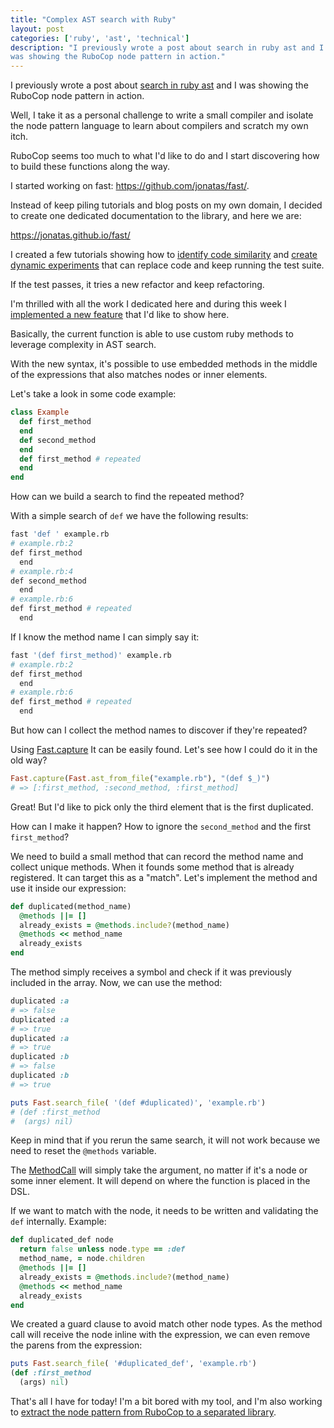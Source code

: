 ```yaml
---
title: "Complex AST search with Ruby"
layout: post
categories: ['ruby', 'ast', 'technical']
description: "I previously wrote a post about search in ruby ast and I
was showing the RuboCop node pattern in action."
---
```

I previously wrote a post about [search in ruby ast](/search-in-ruby-ast) and I
was showing the RuboCop node pattern in action.

Well, I take it as a personal challenge to write a small compiler and isolate
the node pattern language to learn about compilers and scratch my own itch.

RuboCop seems too much to what I'd like to do and I start discovering how to
build these functions along the way.

I started working on fast: https://github.com/jonatas/fast/.

Instead of keep piling tutorials and blog posts on my own domain, I decided to create one dedicated documentation to the library, and here we are:

https://jonatas.github.io/fast/

I created a few tutorials showing how to
[identify code similarity](https://jonatas.github.io/fast/similarity_tutorial/)
and [create dynamic experiments](https://jonatas.github.io/fast/experiments/)
that can replace code and keep running the test suite.

If the test passes, it tries a new refactor and keep refactoring.

I'm thrilled with all the work I dedicated here and during this week I
[implemented a new feature](https://github.com/jonatas/fast/pull/11)
that I'd like to show here.

Basically, the current function is able to use custom ruby methods to leverage
complexity in AST search.

With the new syntax, it's possible to use embedded methods in the middle of the
expressions that also matches nodes or inner elements.

Let's take a look in some code example:


```ruby
class Example
  def first_method
  end
  def second_method
  end
  def first_method # repeated
  end
end
```

How can we build a search to find the repeated method?

With a simple search of `def` we have the following results:

```bash
fast 'def ' example.rb                                                                                                                                                                                                                                                                                                                                                                                                                                    21:30:40
# example.rb:2
def first_method
  end
# example.rb:4
def second_method
  end
# example.rb:6
def first_method # repeated
  end
```

If I know the method name I can simply say it:

```bash
fast '(def first_method)' example.rb                                                                                                                                                                                                                                                                                                                                                                                                                       21:30:56
# example.rb:2
def first_method
  end
# example.rb:6
def first_method # repeated
  end
```
But how can I collect the method names to discover if they're repeated?

Using [Fast.capture](https://jonatas.github.io/fast/syntax/#is-for-capture-current-expression)
It can be easily found. Let's see how I could do it in the old way?

```ruby
Fast.capture(Fast.ast_from_file("example.rb"), "(def $_)")
# => [:first_method, :second_method, :first_method]
```

Great! But I'd like to pick only the third element that is the first duplicated.


How can I make it happen? How to ignore the `second_method` and the first
`first_method`?

We need to build a small method that can record the method name and collect unique methods. When it founds some method that is already registered. It can target this as a "match". Let's implement the method and use it inside our
expression:

```ruby
def duplicated(method_name)
  @methods ||= []
  already_exists = @methods.include?(method_name)
  @methods << method_name
  already_exists
end
```

The method simply receives a symbol and check if it was previously included in
the array. Now, we can use the method:

```ruby
duplicated :a
# => false
duplicated :a
# => true
duplicated :a
# => true
duplicated :b
# => false
duplicated :b
# => true
```

```ruby
puts Fast.search_file( '(def #duplicated)', 'example.rb')
# (def :first_method
#  (args) nil)
```

Keep in mind that if you rerun the same search, it will not work because we
need to reset the `@methods` variable.

The [MethodCall](https://github.com/jonatas/fast/blob/master/lib/fast.rb#L382)
will simply take the argument, no matter if it's a node or some inner element.
It will depend on where the function is placed in the DSL.

If we want to match with the node, it needs to be written and validating the `def` internally. Example:

```ruby
def duplicated_def node
  return false unless node.type == :def
  method_name, = node.children
  @methods ||= []
  already_exists = @methods.include?(method_name)
  @methods << method_name
  already_exists
end
```

We created a guard clause to avoid match other node types. As the method call
will receive the node inline with the expression, we can even remove the parens
from the expression:

```ruby
puts Fast.search_file( '#duplicated_def', 'example.rb')
(def :first_method
  (args) nil)
```

That's all I have for today! I'm a bit bored with my tool, and I'm also working
to [extract the node pattern from RuboCop to a separated library](https://github.com/rubocop-hq/rubocop/pull/6686).

